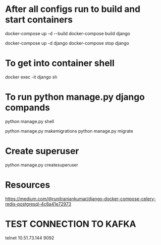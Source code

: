 
# After all configs run to build and start containers
docker-compose up -d --build
docker-compose build django

docker-compose up -d django
docker-compose stop django

# To get into container shell
docker exec -it django sh

# To run python manage.py django compands
python manage.py shell

python manage.py makemigrations
python manage.py migrate

# Create superuser
python manage.py createsuperuser

# Resources
https://medium.com/@runitranjankumar/django-docker-compose-celery-redis-postgresql-4c6a41e72973


# TEST CONNECTION TO KAFKA
telnet 10.51.73.144 9092